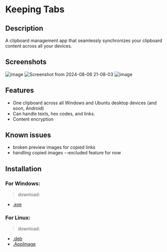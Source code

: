 # Keeping Tabs

## Description

 A clipboard management app that seamlessly synchronizes your clipboard content across all your devices.
 

## Screenshots

![image](https://github.com/user-attachments/assets/054ee953-7c3f-49b5-b78b-6a564b140dfc)
 ![Screenshot from 2024-08-06 21-08-03](https://github.com/user-attachments/assets/6a0e38a6-f49a-48e0-8b24-0f1851f22144) 
  ![image](https://github.com/user-attachments/assets/39026c14-65cb-4a2c-9d6e-66107a255785)


## Features

  - One clipboard across all Windows and Ubuntu desktop devices (and soon, Android)
  - Can handle texts, hex codes, and links.
  - Content encryption

    

## Known issues

   - broken preview images for copied links
   - handling copied images --excluded feature for now

    

## Installation

 ### For Windows:
  > download: 
   - [.exe](https://github.com/aminosyangtti/keeping-tabs/releases/download/v1.0.1/keeping-tabs-Setup-1.0.1.exe)
    
 ### For Linux:
  
  > download: 
  - [.deb](https://github.com/aminosyangtti/keeping-tabs/releases/download/v1.0.1/keeping-tabs_1.0.1_amd64.deb)
  - [.AppImage](https://github.com/aminosyangtti/keeping-tabs/releases/download/v1.0.1/keeping-tabs-1.0.1.AppImage)
